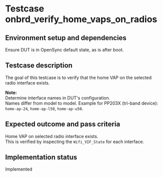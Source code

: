 # Testcase onbrd_verify_home_vaps_on_radios

## Environment setup and dependencies

Ensure DUT is in OpenSync default state, as is after boot.

## Testcase description

The goal of this testcase is to verify that the home VAP on the selected radio
interface exists.

**Note:**\
Determine interface names in DUT's configuration.\
Names differ from model to model. Example for PP203X (tri-band device):
`home-ap-24`, `home-ap-l50`, `home-ap-u50`.

## Expected outcome and pass criteria

Home VAP on selected radio interface exists.\
This is verified by inspecting the `Wifi_VIF_State` for each interface.

## Implementation status

Implemented
